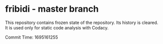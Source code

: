 # fribidi - master branch

This repository contains frozen state of the repository.
Its history is cleared. It is used only for static code
analysis with Codacy.

Commit Time: 1695161255
